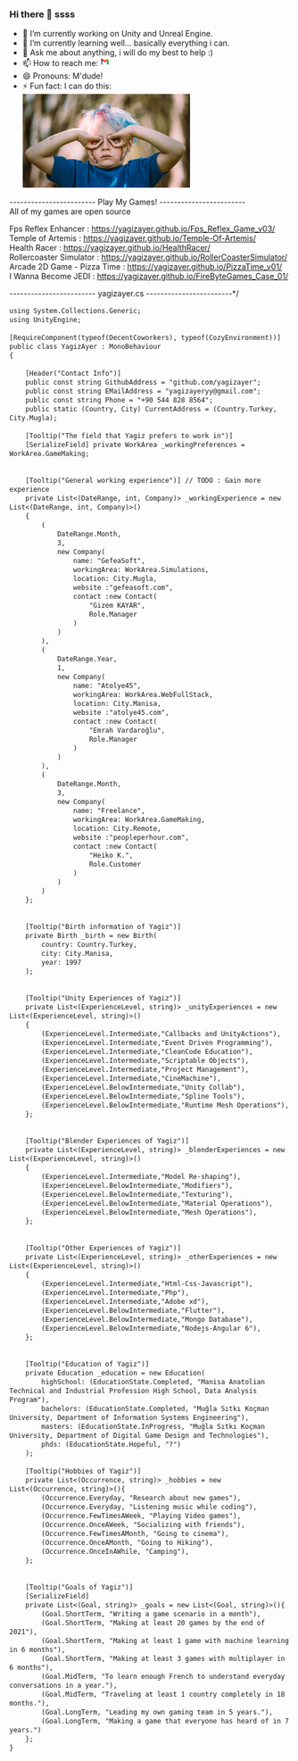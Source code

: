 
### Hi there 👋 ssss

<!--
**yagizayer/yagizayer** is a ✨ _special_ ✨ repository because its `README.md` (this file) appears on your GitHub profile.

Here are some ideas to get you started:
-->

- 🔭 I’m currently working on Unity and Unreal Engine.
- 🌱 I’m currently learning well... basically everything i can.
- 💬 Ask me about anything, i will do my best to help :)
- 📫 How to reach me: [![GmailIcon](Resources/gmailIcon.png)](mailto:yagizayeryy@gmail.com)
- 😄 Pronouns: M'dude!
- ⚡ Fun fact: I can do this:</br> ![GooglyEyes](Resources/googlyEyes.png)

------------------------    Play My Games!    ------------------------ <br>
All of my games are open source<br>

Fps Reflex Enhancer : https://yagizayer.github.io/Fps_Reflex_Game_v03/<br>
Temple of Artemis : https://yagizayer.github.io/Temple-Of-Artemis/<br>
Health Racer : https://yagizayer.github.io/HealthRacer/<br>
Rollercoaster Simulator : https://yagizayer.github.io/RollerCoasterSimulator/<br>
Arcade 2D Game - Pizza Time  : https://yagizayer.github.io/PizzaTime_v01/<br>
I Wanna Become JEDI  : https://yagizayer.github.io/FireByteGames_Case_01/<br>

------------------------    yagizayer.cs    ------------------------*/<br>

    using System.Collections.Generic;
    using UnityEngine;
    
    [RequireComponent(typeof(DecentCoworkers), typeof(CozyEnvironment))]
    public class YagizAyer : MonoBehaviour
    {
    
        [Header("Contact Info")]
        public const string GithubAddress = "github.com/yagizayer";
        public const string EMailAddress = "yagizayeryy@gmail.com";
        public const string Phone = "+90 544 828 8564";
        public static (Country, City) CurrentAddress = (Country.Turkey, City.Mugla);
    
        [Tooltip("The field that Yagiz prefers to work in")]
        [SerializeField] private WorkArea _workingPreferences = WorkArea.GameMaking;
    
    
        [Tooltip("General working experience")] // TODO : Gain more experience
        private List<(DateRange, int, Company)> _workingExperience = new List<(DateRange, int, Company)>()
        {
            (
                DateRange.Month,
                3,
                new Company(
                    name: "GefeaSoft",
                    workingArea: WorkArea.Simulations,
                    location: City.Mugla,
                    website :"gefeasoft.com",
                    contact :new Contact(
                        "Gizem KAYAR",
                        Role.Manager
                    )
                )
            ),
            (
                DateRange.Year,
                1,
                new Company(
                    name: "Atolye45",
                    workingArea: WorkArea.WebFullStack,
                    location: City.Manisa,
                    website :"atolye45.com",
                    contact :new Contact(
                        "Emrah Vardaroğlu",
                        Role.Manager
                    )
                )
            ),
            (
                DateRange.Month,
                3,
                new Company(
                    name: "Freelance",
                    workingArea: WorkArea.GameMaking,
                    location: City.Remote,
                    website :"peopleperhour.com",
                    contact :new Contact(
                        "Heiko K.",
                        Role.Customer
                    )
                )
            )
        };
    
    
        [Tooltip("Birth information of Yagiz")]
        private Birth _birth = new Birth(
            country: Country.Turkey,
            city: City.Manisa,
            year: 1997
        );
    
    
        [Tooltip("Unity Experiences of Yagiz")]
        private List<(ExperienceLevel, string)> _unityExperiences = new List<(ExperienceLevel, string)>()
        {
            (ExperienceLevel.Intermediate,"Callbacks and UnityActions"),
            (ExperienceLevel.Intermediate,"Event Driven Programming"),
            (ExperienceLevel.Intermediate,"CleanCode Education"),
            (ExperienceLevel.Intermediate,"Scriptable Objects"),
            (ExperienceLevel.Intermediate,"Project Management"),
            (ExperienceLevel.Intermediate,"CineMachine"),
            (ExperienceLevel.BelowIntermediate,"Unity Collab"),
            (ExperienceLevel.BelowIntermediate,"Spline Tools"),
            (ExperienceLevel.BelowIntermediate,"Runtime Mesh Operations"),
        };
    
    
        [Tooltip("Blender Experiences of Yagiz")]
        private List<(ExperienceLevel, string)> _blenderExperiences = new List<(ExperienceLevel, string)>()
        {
            (ExperienceLevel.Intermediate,"Model Re-shaping"),
            (ExperienceLevel.BelowIntermediate,"Modifiers"),
            (ExperienceLevel.BelowIntermediate,"Texturing"),
            (ExperienceLevel.BelowIntermediate,"Material Operations"),
            (ExperienceLevel.BelowIntermediate,"Mesh Operations"),
        };
    
    
        [Tooltip("Other Experiences of Yagiz")]
        private List<(ExperienceLevel, string)> _otherExperiences = new List<(ExperienceLevel, string)>()
        {
            (ExperienceLevel.Intermediate,"Html-Css-Javascript"),
            (ExperienceLevel.Intermediate,"Php"),
            (ExperienceLevel.Intermediate,"Adobe xd"),
            (ExperienceLevel.BelowIntermediate,"Flutter"),
            (ExperienceLevel.BelowIntermediate,"Mongo Database"),
            (ExperienceLevel.BelowIntermediate,"Nodejs-Angular 6"),
        };
    
    
        [Tooltip("Education of Yagiz")]
        private Education _education = new Education(
            highSchool: (EducationState.Completed, "Manisa Anatolian Technical and Industrial Profession High School, Data Analysis Program"),
            bachelors: (EducationState.Completed, "Muğla Sıtkı Koçman University, Department of Information Systems Engineering"),
            masters: (EducationState.InProgress, "Muğla Sıtkı Koçman University, Department of Digital Game Design and Technologies"),
            phds: (EducationState.Hopeful, "?")
        );
    
        [Tooltip("Hobbies of Yagiz")]
        private List<(Occurrence, string)> _hobbies = new List<(Occurrence, string)>(){
            (Occurrence.Everyday, "Research about new games"),
            (Occurrence.Everyday, "Listening music while coding"),
            (Occurrence.FewTimesAWeek, "Playing Video games"),
            (Occurrence.OnceAWeek, "Socializing with friends"),
            (Occurrence.FewTimesAMonth, "Going to cinema"),
            (Occurrence.OnceAMonth, "Going to Hiking"),
            (Occurrence.OnceInAWhile, "Camping"),
        };
    
    
        [Tooltip("Goals of Yagiz")]
        [SerializeField]
        private List<(Goal, string)> _goals = new List<(Goal, string)>(){
            (Goal.ShortTerm, "Writing a game scenario in a month"),
            (Goal.ShortTerm, "Making at least 20 games by the end of 2021"),
            (Goal.ShortTerm, "Making at least 1 game with machine learning in 6 months"),
            (Goal.ShortTerm, "Making at least 3 games with multiplayer in 6 months"),
            (Goal.MidTerm, "To learn enough French to understand everyday conversations in a year."),
            (Goal.MidTerm, "Traveling at least 1 country completely in 18 months."),
            (Goal.LongTerm, "Leading my own gaming team in 5 years."),
            (Goal.LongTerm, "Making a game that everyone has heard of in 7 years.")
        };
    }
